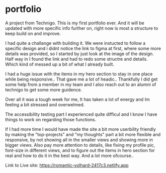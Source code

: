 # portfolio
A project from Technigo.
This is my first portfolio ever. And it will be updated with more specific info further on, right now is most a structure to keep build on and improve. 

I had quite a challange with building it. We were instucted to follow a specific design and i didnt notice the link to figma at first, where some more details was provided, so I started by just look at the image of the design. Half way in I found the link and had to redo some structre and details. Which kind of messed up a bit of what I already built. 

I had a huge issue with the items in my hero section to stay in one place while being responsive.. That gave me a lot of headic.. Thankfully I did get some help from a member in my team and I also reach out to an alumni of technigo to get some more guidence. 

Over all it was a tough week for me, It has taken a lot of energy and Im feeling a bit stressed and overwelmed.  

The accessibility testing part I experienced quite difficul and I know I have things to work on regarding those functions.

If I had more time I would have made the site a bit more userbility friendly by making the "top-projects" and "my thoughts" part a bit more flexible and responsive, by not showing all in the smaller views and showing more in bigger views. Also pay more attention to details, like fixing my profile pic, font-size in different views, and to figure out the items in hero section for real and how to do it in the best way. And a lot more ofcourse.. 

Link to Live site:
https://romantic-volhard-2417c3.netlify.app
